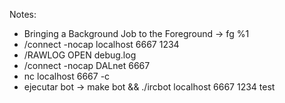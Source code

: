 Notes:

- Bringing a Background Job to the Foreground -> fg %1
- /connect -nocap localhost 6667 1234
- /RAWLOG OPEN debug.log
- /connect -nocap DALnet 6667
- nc localhost 6667 -c
- ejecutar bot -> make bot && ./ircbot localhost 6667 1234 test